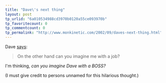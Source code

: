 ```yaml
---
title: "Dave\'s next thing"
layout: post
tp_urlid: "6a010534988cd3970b0120a55ce093970b"
tp_favoritecount: 0
tp_commentcount: 0
tp_permalink: "http://www.monkinetic.com/2002/09/daves-next-thing.html"
---
```

Dave <a href="http://scriptingnews.userland.com/backissues/2002/09/23#When:8:11:28AM">says</a>:
<blockquote>On the other hand can you imagine me with a job?</blockquote>
I&#39;m thinking, <i>can you imagine Dave with a BOSS?</i>

(I must give credit to persons unnamed for this hilarious thought.)
